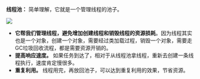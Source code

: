 **线程池：** 简单理解，它就是一个管理线程的池子。

![](https://cdn.jsdelivr.net/gh/itwanger/toBeBetterJavaer/images/thread/sanfene/thread-pool-1.png)


*   **它帮我们管理线程，避免增加创建线程和销毁线程的资源损耗**。因为线程其实也是一个对象，创建一个对象，需要经过类加载过程，销毁一个对象，需要走GC垃圾回收流程，都是需要资源开销的。
*   **提高响应速度。** 如果任务到达了，相对于从线程池拿线程，重新去创建一条线程执行，速度肯定慢很多。
*   **重复利用。** 线程用完，再放回池子，可以达到重复利用的效果，节省资源。
